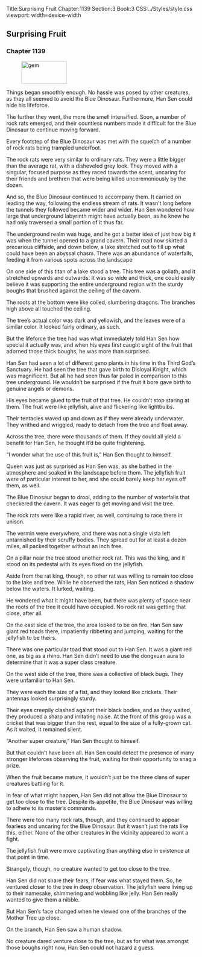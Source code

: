 Title:Surprising Fruit 
Chapter:1139 
Section:3 
Book:3 
CSS:../Styles/style.css 
viewport: width=device-width
  
## Surprising Fruit
### Chapter 1139 
<figure>
	<img src="../Images/gem.gif" alt="gem" id="gem" width="120" height="60" />
</figure>
  

  
  Things began smoothly enough. No hassle was posed by other creatures, as they all seemed to avoid the Blue Dinosaur. Furthermore, Han Sen could hide his lifeforce.

The further they went, the more the smell intensified. Soon, a number of rock rats emerged, and their countless numbers made it difficult for the Blue Dinosaur to continue moving forward.

Every footstep of the Blue Dinosaur was met with the squelch of a number of rock rats being trampled underfoot.

The rock rats were very similar to ordinary rats. They were a little bigger than the average rat, with a disheveled grey look. They moved with a singular, focused purpose as they raced towards the scent, uncaring for their friends and brethren that were being killed unceremoniously by the dozen.

And so, the Blue Dinosaur continued to accompany them. It carried on leading the way, following the endless stream of rats. It wasn’t long before the tunnels they followed became wider and wider. Han Sen wondered how large that underground labyrinth might have actually been, as he knew he had only traversed a small portion of it thus far.

The underground realm was huge, and he got a better idea of just how big it was when the tunnel opened to a grand cavern. Their road now skirted a precarious cliffside, and down below, a lake stretched out to fill up what could have been an abyssal chasm. There was an abundance of waterfalls, feeding it from various spots across the landscape

On one side of this titan of a lake stood a tree. This tree was a goliath, and it stretched upwards and outwards. It was so wide and thick, one could easily believe it was supporting the entire underground region with the sturdy boughs that brushed against the ceiling of the cavern.

The roots at the bottom were like coiled, slumbering dragons. The branches high above all touched the ceiling.

The tree’s actual color was dark and yellowish, and the leaves were of a similar color. It looked fairly ordinary, as such.

But the lifeforce the tree had was what immediately told Han Sen how special it actually was, and when his eyes first caught sight of the fruit that adorned those thick boughs, he was more than surprised.

Han Sen had seen a lot of different geno plants in his time in the Third God’s Sanctuary. He had seen the tree that gave birth to Disloyal Knight, which was magnificent. But all he had seen thus far paled in comparison to this tree underground. He wouldn’t be surprised if the fruit it bore gave birth to genuine angels or demons.

His eyes became glued to the fruit of that tree. He couldn’t stop staring at them. The fruit were like jellyfish, alive and flickering like lightbulbs.

Their tentacles waved up and down as if they were already underwater. They writhed and wriggled, ready to detach from the tree and float away.

Across the tree, there were thousands of them. If they could all yield a benefit for Han Sen, he thought it’d be quite frightening.

“I wonder what the use of this fruit is,” Han Sen thought to himself.

Queen was just as surprised as Han Sen was, as she bathed in the atmosphere and soaked in the landscape before them. The jellyfish fruit were of particular interest to her, and she could barely keep her eyes off them, as well.

The Blue Dinosaur began to drool, adding to the number of waterfalls that checkered the cavern. It was eager to get moving and visit the tree.

The rock rats were like a rapid river, as well, continuing to race there in unison.

The vermin were everywhere, and there was not a single vista left untarnished by their scruffy bodies. They spread out for at least a dozen miles, all packed together without an inch free.

On a pillar near the tree stood another rock rat. This was the king, and it stood on its pedestal with its eyes fixed on the jellyfish.

Aside from the rat king, though, no other rat was willing to remain too close to the lake and tree. While he observed the rats, Han Sen noticed a shadow below the waters. It lurked, waiting.

He wondered what it might have been, but there was plenty of space near the roots of the tree it could have occupied. No rock rat was getting that close, after all.

On the east side of the tree, the area looked to be on fire. Han Sen saw giant red toads there, impatiently ribbeting and jumping, waiting for the jellyfish to be theirs.

There was one particular toad that stood out to Han Sen. It was a giant red one, as big as a rhino. Han Sen didn’t need to use the dongxuan aura to determine that it was a super class creature.

On the west side of the tree, there was a collective of black bugs. They were unfamiliar to Han Sen.

They were each the size of a fist, and they looked like crickets. Their antennas looked surprisingly sturdy.

Their eyes creepily clashed against their black bodies, and as they waited, they produced a sharp and irritating noise. At the front of this group was a cricket that was bigger than the rest, equal to the size of a fully-grown cat. As it waited, it remained silent.

“Another super creature,” Han Sen thought to himself.

But that couldn’t have been all. Han Sen could detect the presence of many stronger lifeforces observing the fruit, waiting for their opportunity to snag a prize.

When the fruit became mature, it wouldn’t just be the three clans of super creatures battling for it.

In fear of what might happen, Han Sen did not allow the Blue Dinosaur to get too close to the tree. Despite its appetite, the Blue Dinosaur was willing to adhere to its master’s commands.

There were too many rock rats, though, and they continued to appear fearless and uncaring for the Blue Dinosaur. But it wasn’t just the rats like this, either. None of the other creatures in the vicinity appeared to want a fight.

The jellyfish fruit were more captivating than anything else in existence at that point in time.

Strangely, though, no creature wanted to get too close to the tree.

Han Sen did not share their fears, if fear was what stayed them. So, he ventured closer to the tree in deep observation. The jellyfish were living up to their namesake, shimmering and wobbling like jelly. Han Sen really wanted to give them a nibble.

But Han Sen’s face changed when he viewed one of the branches of the Mother Tree up close.

On the branch, Han Sen saw a human shadow.

No creature dared venture close to the tree, but as for what was amongst those boughs right now, Han Sen could not hazard a guess.
